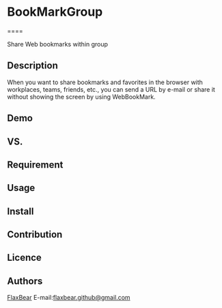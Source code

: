 # BookMarkGroup
====

Share Web bookmarks within group

## Description
When you want to share bookmarks and favorites in the browser with workplaces, teams, friends, etc.,
you can send a URL by e-mail or share it without showing the screen by using WebBookMark.

## Demo

## VS. 

## Requirement

## Usage

## Install

## Contribution

## Licence

## Authors
[FlaxBear](https://github.com/FlaxBear)
E-mail:flaxbear.github@gmail.com